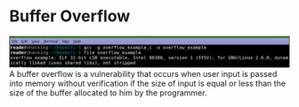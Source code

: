 # Buffer Overflow
![t](img/1.png)
A buffer overflow is a vulnerability that occurs when user input is passed into memory without verification if the size of input is equal or less than the size of the buffer allocated to him by the programmer.




